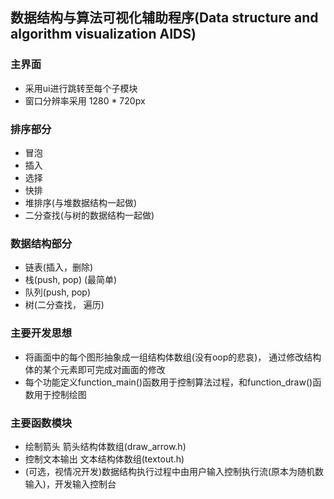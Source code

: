 ## 数据结构与算法可视化辅助程序(Data structure and algorithm visualization AIDS) ##

### 主界面 ###
- 采用ui进行跳转至每个子模块
- 窗口分辨率采用 1280 * 720px

### 排序部分 ###
- 冒泡
- 插入
- 选择
- 快排
- 堆排序(与堆数据结构一起做)
- 二分查找(与树的数据结构一起做)

### 数据结构部分 ###
- 链表(插入，删除)
- 栈(push, pop) (最简单)
- 队列(push, pop)
- 树(二分查找， 遍历)

### 主要开发思想 ###
- 将画面中的每个图形抽象成一组结构体数组(没有oop的悲哀)， 通过修改结构体的某个元素即可完成对画面的修改
- 每个功能定义function_main()函数用于控制算法过程，和function_draw()函数用于控制绘图

### 主要函数模块 ###
- 绘制箭头 箭头结构体数组(draw_arrow.h)
- 控制文本输出 文本结构体数组(textout.h)
- (可选，视情况开发)数据结构执行过程中由用户输入控制执行流(原本为随机数输入)，开发输入控制台